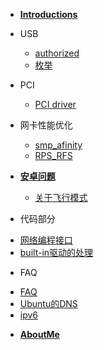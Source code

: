 * [**Introductions**](/)

* USB

  - [authorized](USB/USB_authorized.md)
  - [枚举](USB/UsbEnumeration.md)

* PCI

  - [PCI driver](PCI/How_to_write_pci_driver.md)

* 网卡性能优化

  - [smp_afinity](Performance/smp_afinity.md)
  - [RPS_RFS](Performance/RFS_RPS.md)
  
* [**安卓问题**](Android/Android_issues.md)

  - [关于飞行模式](Android/AirplaneMode.md)

* 代码部分

 - [网络编程接口](Coding/if.md)
 - [built-in驱动的处理](Coding/built-in.md)

* FAQ

 - [FAQ](FrequentlyAsk/DNS-Ubuntu.md)
 - [Ubuntu的DNS](FrequentlyAsk/DNS-Ubuntu.2.md)
 - [ipv6](FrequentlyAsk/IPv6.md)

* [**AboutMe**](about.md)

